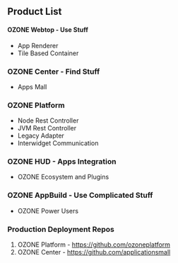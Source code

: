 ## Product List

#### OZONE Webtop - Use Stuff
* App Renderer
* Tile Based Container

### OZONE Center - Find Stuff
* Apps Mall

### OZONE Platform
* Node Rest Controller 
* JVM Rest Controller
* Legacy Adapter
* Interwidget Communication

### OZONE HUD - Apps Integration
* OZONE Ecosystem and Plugins

### OZONE AppBuild - Use Complicated Stuff
* OZONE Power Users

### Production Deployment Repos
1. OZONE Platform - https://github.com/ozoneplatform 
2. OZONE Center - https://github.com/applicationsmall
